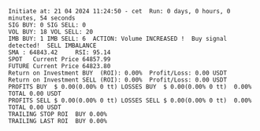     Initiate at: 21 04 2024 11:24:50 - cet  Run: 0 days, 0 hours, 0 minutes, 54 seconds
    SIG BUY: 0 SIG SELL: 0  
    VOL BUY: 18 VOL SELL: 20
    IMB BUY: 1 IMB SELL: 6  ACTION: Volume INCREASED !  Buy signal detected!  SELL IMBALANCE
    SMA : 64843.42     RSI: 95.14
    SPOT   Current Price 64857.99
    FUTURE Current Price 64823.80
    Return on Investment BUY  (ROI): 0.00%  Profit/Loss: 0.00 USDT
    Return on Investment SELL (ROI): 0.00%  Profit/Loss: 0.00 USDT
    PROFITS BUY  $ 0.00(0.00% 0 tt) LOSSES BUY  $ 0.00(0.00% 0 tt)  0.00%  TOTAL 0.00 USDT
    PROFITS SELL $ 0.00(0.00% 0 tt) LOSSES SELL $ 0.00(0.00% 0 tt)  0.00%  TOTAL 0.00 USDT
    TRAILING STOP ROI  BUY 0.00%
    TRAILING LAST ROI  BUY 0.00%
